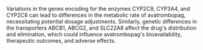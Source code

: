Variations in the genes encoding for the enzymes CYP2C9, CYP3A4, and CYP2C8 can lead to differences in the metabolic rate of avatrombopag, necessitating potential dosage adjustments. Similarly, genetic differences in the transporters ABCB1, ABCG2, and SLC22A8 affect the drug's distribution and elimination, which could influence avatrombopag's bioavailability, therapeutic outcomes, and adverse effects.